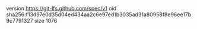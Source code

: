 version https://git-lfs.github.com/spec/v1
oid sha256:f13d97e0d35d04ed434aa2c6e97ed1b3035ad31a80958f8e96ee17b9c7791327
size 1076
